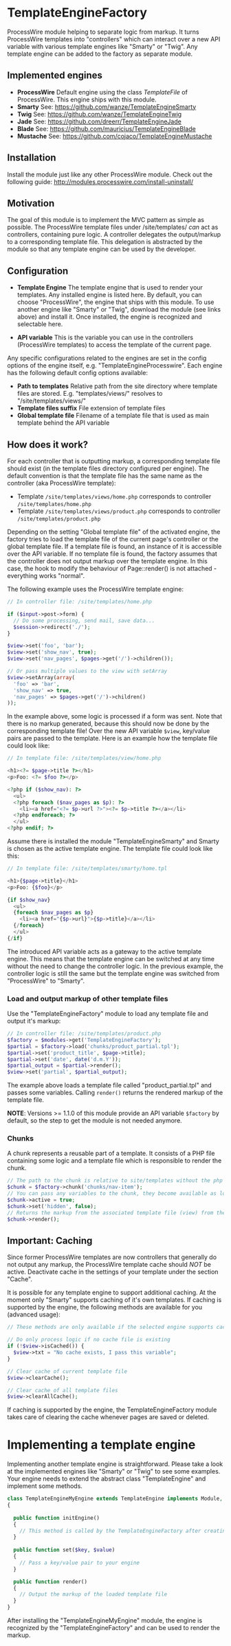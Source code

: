 TemplateEngineFactory
=====================
ProcessWire module helping to separate logic from markup. It turns ProcessWire templates into "controllers" which can interact over a new API variable with various template engines like "Smarty" or "Twig". Any template engine can be added to the factory as separate module.

## Implemented engines

* **ProcessWire** Default engine using the class *TemplateFile* of ProcessWire. This engine ships with this module.
* **Smarty** See: https://github.com/wanze/TemplateEngineSmarty
* **Twig** See: https://github.com/wanze/TemplateEngineTwig
* **Jade** See: https://github.com/dreerr/TemplateEngineJade
* **Blade** See: https://github.com/mauricius/TemplateEngineBlade
* **Mustache** See: https://github.com/cojaco/TemplateEngineMustache

## Installation

Install the module just like any other ProcessWire module. Check out the following guide: http://modules.processwire.com/install-uninstall/

## Motivation

The goal of this module is to implement the MVC pattern as simple as possible. The ProcessWire template files under /site/templates/ *can* act as controllers, containing pure logic. A controller delegates the output/markup to a corresponding template file. This delegation is abstracted by the module so that any template engine can be used by the developer.

## Configuration

* **Template Engine** The template engine that is used to render your templates. Any installed engine is listed here. By default, you can choose "ProcessWire", the engine that ships with this module. To use another engine like "Smarty" or "Twig", download the module (see links above) and install it. Once installed, the engine is recognized and selectable here.

* **API variable** This is the variable you can use in the controllers (ProcessWire templates) to access the template of the current page.

Any specific configurations related to the engines are set in the config options of the engine itself, e.g. "TemplateEngineProcesswire". Each engine has the following default config options available:

* **Path to templates** Relative path from the site directory where template files are stored. E.g. "templates/views/" resolves to "/site/templates/views/"
* **Template files suffix** File extension of template files
* **Global template file** Filename of a template file that is used as main template behind the API variable

## How does it work?

For each controller that is outputting markup, a corresponding template file should exist (in the template files directory configured per engine). The default convention is that the template file has the same name as the controller (aka ProcessWire template):

* Template `/site/templates/views/home.php` corresponds to controller `/site/templates/home.php`
* Template `/site/templates/views/product.php` corresponds to controller `/site/templates/product.php`

Depending on the setting "Global template file" of the activated engine, the factory tries to load the template file of the current page's controller or the global template file. If a template file is found, an instance of it is accessible over the API variable. If no template file is found, the factory assumes that the controller does not output markup over the template engine. In this case, the hook to modify the behaviour of Page::render() is not attached - everything works "normal".

The following example uses the ProcessWire template engine:

```php
// In controller file: /site/templates/home.php

if ($input->post->form) {
  // Do some processing, send mail, save data...
  $session->redirect('./');
}

$view->set('foo', 'bar');
$view->set('show_nav', true);
$view->set('nav_pages', $pages->get('/')->children());

// Or pass multiple values to the view with setArray
$view->setArray(array(
  'foo' => 'bar',
  'show_nav' => true,
  'nav_pages' => $pages->get('/')->children()
));
```

In the example above, some logic is processed if a form was sent. Note that there is no markup generated, because this should now be done by the corresponding template file! Over the new API variable `$view`, key/value pairs are passed to the template. Here is an example how the template file could look like:

```php
// In template file: /site/templates/view/home.php

<h1><?= $page->title ?></h1>
<p>Foo: <?= $foo ?></p>

<?php if ($show_nav): ?>
  <ul>
  <?php foreach ($nav_pages as $p): ?>
    <li><a href="<?= $p->url ?>"><?= $p->title ?></a></li>
  <?php endforeach; ?>
  </ul>
<?php endif; ?>
```

Assume there is installed the module "TemplateEngineSmarty" and Smarty is chosen as the active template engine. The template file could look like this:

```php
// In template file: /site/templates/smarty/home.tpl

<h1>{$page->title}</h1>
<p>Foo: {$foo}</p>

{if $show_nav}
  <ul>
  {foreach $nav_pages as $p}
    <li><a href="{$p->url}">{$p->title}</a></li>
  {/foreach}
  </ul>
{/if}
```

The introduced API variable acts as a gateway to the active template engine. This means that the template engine can be switched at any time without the need to change the controller logic. In the previous example, the controller logic is still the same but the template engine was switched from "ProcessWire" to "Smarty". 

### Load and output markup of other template files

Use the "TemplateEngineFactory" module to load any template file and output it's markup:
```php
// In controller file: /site/templates/product.php
$factory = $modules->get('TemplateEngineFactory');
$partial = $factory->load('chunks/product_partial.tpl');
$partial->set('product_title', $page->title);
$partial->set('date', date('d.m.Y'));
$partial_output = $partial->render();
$view->set('partial', $partial_output);
```
The example above loads a template file called "product_partial.tpl" and passes some variables. Calling `render()` returns the rendered markup of the template file.

**NOTE**: Versions >= 1.1.0 of this module provide an API variable `$factory` by default, so the step to get the module is not needed anymore.

### Chunks

A chunk represents a reusable part of a template. It consists of a PHP file containing some logic and a template file which is responsible to render the chunk.
```php
// The path to the chunk is relative to site/templates without the php suffix
$chunk = $factory->chunk('chunks/nav-item');
// You can pass any variables to the chunk, they become available as locally scoped variables
$chunk->active = true;
$chunk->set('hidden', false);
// Returns the markup from the associated template file (view) from the active TemplateEngine. By default, the chunk's template file is looked up at the same path as the chunk file, relative to the storage location of the active template engine, e.g. /site/templates/views/chunks/nav-item.tpl
$chunk->render();
```

## Important: Caching

Since former ProcessWire templates are now controllers that generally do not output any markup, the ProcessWire template cache should *NOT* be active. Deactivate cache in the settings of your template under the section "Cache".

It is possible for any template engine to support additional caching. At the moment only "Smarty" supports caching of it's own templates. If caching is supported by the engine, the following methods are available for you (advanced usage):

```php
// These methods are only available if the selected engine supports caching!!

// Do only process logic if no cache file is existing
if (!$view->isCached()) {
  $view->txt = "No cache exists, I pass this variable";
}

// Clear cache of current template file
$view->clearCache();

// Clear cache of all template files
$view->clearAllCache();
```

If caching is supported by the engine, the TemplateEngineFactory module takes care of clearing the cache whenever pages are saved or deleted.

# Implementing a template engine

Implementing another template engine is straightforward. Please take a look at the implemented engines like "Smarty" or "Twig" to see some examples. Your engine needs to extend the abstract class "TemplateEngine" and implement some methods.
```php
class TemplateEngineMyEngine extends TemplateEngine implements Module, ConfigurableModule
{
  
  public function initEngine()
  {
    // This method is called by the TemplateEngineFactory after creating an instance. Setup the engine here.
  }
  
  public function set($key, $value)
  {
    // Pass a key/value pair to your engine
  }

  public function render()
  {
    // Output the markup of the loaded template file
  }
}
```

After installing the "TemplateEngineMyEngine" module, the engine is recognized by the "TemplateEngineFactory" and can be used to render the markup.
